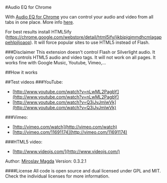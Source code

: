 #Audio EQ for Chrome

With [Audio EQ for Chrome](https://chrome.google.com/webstore/detail/lfafdlnjaliaghpjdajmlcnnblkgcefh/) you can control your audio and video from all tabs in one place.
More info [here](http://lab.ejci.net/Chrome-Audio-EQ/).

For best results install HTML5ify (https://chrome.google.com/webstore/detail/html5ify/jikbjpjgjmmdhcmlagappehlpiljoaop). 
It will force popular sites to use HTML5 instead of Flash.

###Disclaimer
This extension doesn't control Flash or Silverlight audio. It only controls HTML5 audio and video tags.
It will not work on all pages. It works fine with Google Music, Youtube, Vimeo,...

##How it works



##Test videos
###YouTube:
* [http://www.youtube.com/watch?v=nLwML2PagbY](http://www.youtube.com/watch?v=nLwML2PagbY)
* [http://www.youtube.com/watch?v=Q3iJvJmlwVk](http://www.youtube.com/watch?v=Q3iJvJmlwVk)

###Vimeo:
* [http://vimeo.com/watch](http://vimeo.com/watch)
* [http://vimeo.com/11691174](http://vimeo.com/11691174)

###HTML5 video:
* [http://www.videojs.com/](http://www.videojs.com/)



Author: [Miroslav Magda](http://blog.ejci.net)
Version: 0.3.2.1


####License
All code is open source and dual licensed under GPL and MIT. Check the individual licenses for more information.
